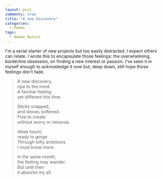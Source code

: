```yaml
---
layout: post
comments: true
title: "A new discovery"
categories:
  - Poems
tags:
  - Human Nature
---
```

I'm a serial starter of new projects but too easily distracted. I expect others can relate. I wrote this to encapsulate those feelings: the overwhelming, borderline obsession, on finding a new interest or passion. I've seen it in myself enough to acknowledge it now but, deep down, still hope those feelings don't fade.



> A new discovery,  
> ripe to the mind.  
> A familiar feeling  
> yet different this time.
>
> Sticks snapped,  
> and stones softened.  
> Free to create  
> without worry or remorse.
>
> Ideas haunt,  
> ready to gorge.  
> Through lofty ambitions  
> I must know more.
>
> In the same month,  
> the feeling may wander.  
> But until then  
> it absorbs my all.
